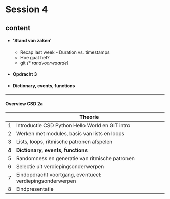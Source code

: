 
# Session 4 
## content
* #### 'Stand van zaken'
  * Recap last week - Duration vs. timestamps
  * Hoe gaat het?
  * git _(* randvoorwaarde)_

* #### Opdracht 3

* #### Dictionary, events, functions


_____
#### Overview CSD 2a

|       | Theorie                                                   |
|-------|-----------------------------------------------------------|
| 1     | Introductie CSD Python Hello World en GIT intro           |
| 2     | Werken met modules, basis van lists en loops              |
| 3     | Lists, loops, ritmische patronen afspelen                 |
| **4** | **Dictionary, events, functions**                         |
| 5     | Randomness en generatie van ritmische patronen            |
| 6     | Selectie uit verdiepingsonderwerpen                       |
| 7     | Eindopdracht voortgang, eventueel: verdiepingsonderwerpen |
| 8     | Eindpresentatie                                           |

